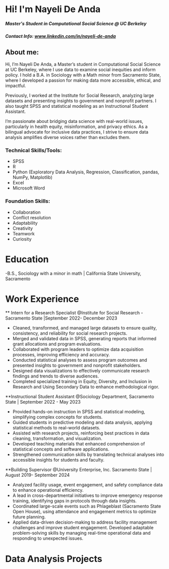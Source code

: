 # Hi! I'm Nayeli De Anda
##### Master's Student in Computational Social Science @ UC Berkeley
##### Contact Info: www.linkedin.com/in/nayeli-de-anda  

## About me: 
Hi, I’m Nayeli De Anda, a Master’s student in Computational Social Science at UC Berkeley, where I use data to examine social inequities and inform policy. I hold a B.A. in Sociology with a Math minor from Sacramento State, where I developed a passion for making data more accessible, ethical, and impactful.

Previously, I worked at the Institute for Social Research, analyzing large datasets and presenting insights to government and nonprofit partners. I also taught SPSS and statistical modeling as an Instructional Student Assistant.

I’m passionate about bridging data science with real-world issues, particularly in health equity, misinformation, and privacy ethics. As a bilingual advocate for inclusive data practices, I strive to ensure data analysis amplifies diverse voices rather than excludes them.

### Technical Skills/Tools: 
 - SPSS
 - R
 - Python (Exploratory Data Analysis, Regression, Classification, pandas, NumPy, Matplotlib)
 - Excel
 - Microsoft Word 
 
### Foundation Skills: 
  - Collaboration
  - Conflict resolution
  - Adaptability
  - Creativity
  - Teamwork
  - Curiosity

# Education
-B.S., Sociology with a minor in math | California State University, Sacramento

# Work Experience
** Intern for a Research Specialist @Institute for Social Research - Sacramento State |September 2022- December 2023 
 - Cleaned, transformed, and managed large datasets to ensure quality, consistency, and reliability for social research projects.
 - Merged and validated data in SPSS, generating reports that informed grant allocations and program evaluations.
 - Collaborated with program leaders to optimize data acquisition processes, improving efficiency and accuracy.
 - Conducted statistical analyses to assess program outcomes and presented insights to government and nonprofit stakeholders.
 - Designed data visualizations to effectively communicate research findings and trends to diverse audiences.
 - Completed specialized training in Equity, Diversity, and Inclusion in Research and Using Secondary Data to enhance methodological rigor.
   
**Instructional Student Assistant @Sociology Department, Sacramento State | September 2022 - May 2023
 - Provided hands-on instruction in SPSS and statistical modeling, simplifying complex concepts for students.
 - Guided students in predictive modeling and data analysis, applying statistical methods to real-world datasets.
 - Assisted with research projects, reinforcing best practices in data cleaning, transformation, and visualization.
 - Developed teaching materials that enhanced comprehension of statistical concepts and software applications.
 - Strengthened communication skills by translating technical analyses into accessible insights for students and faculty.
   
**Building Supervisor @University Enterprise, Inc. Sacramento State | August 2019- September 2024
 - Analyzed facility usage, event engagement, and safety compliance data to enhance operational efficiency.
 - A lead in cross-departmental initiatives to improve emergency response training, identifying gaps in protocols through data insights.
 - Coordinated large-scale events such as Phlageblast (Sacramento State Open House), using attendance and engagement metrics to optimize future planning.
 - Applied data-driven decision-making to address facility management challenges and improve student engagement.
Developed adaptable problem-solving skills by managing real-time operational data and responding to unexpected issues.
# Data Analysis Projects


